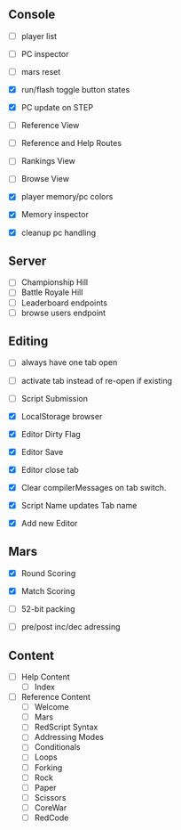 


Console
-------
- [ ] player list
- [ ] PC inspector
- [ ] mars reset 
- [x] run/flash toggle button states
- [x] PC update on STEP

- [ ] Reference View
- [ ] Reference and Help Routes
- [ ] Rankings View
- [ ] Browse View
- [x] player memory/pc colors
- [x] Memory inspector
- [x] cleanup pc handling

Server
------
- [ ] Championship Hill
- [ ] Battle Royale Hill
- [ ] Leaderboard endpoints
- [ ] browse users endpoint

Editing
-------
- [ ] always have one tab open
- [ ] activate tab instead of re-open if existing
- [ ] Script Submission
- [x] LocalStorage browser
- [x] Editor Dirty Flag
- [x] Editor Save
- [x] Editor close tab
- [x] Clear compilerMessages on tab switch.
- [x] Script Name updates Tab name
- [x] Add new Editor


Mars
----
- [x] Round Scoring
- [x] Match Scoring
- [ ] 52-bit packing
- [ ] pre/post inc/dec adressing


Content
-------
- [ ] Help Content
  - [ ] Index
- [ ] Reference Content
  - [ ] Welcome
  - [ ] Mars
  - [ ] RedScript Syntax
  - [ ] Addressing Modes
  - [ ] Conditionals
  - [ ] Loops
  - [ ] Forking
  - [ ] Rock
  - [ ] Paper
  - [ ] Scissors
  - [ ] CoreWar
  - [ ] RedCode
